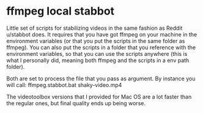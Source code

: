 # ffmpeg local stabbot
Little set of scripts for stabilizing videos in the same fashion as Reddit u/stabbot does. 
It requires that you have got ffmpeg on your machine in the environment variables (or that you put the scripts in the same folder as ffmpeg).
You can also put the scripts in a folder that you reference with the environment variables, so that you can use the scripts anywhere (this is what I personally did, meaning both ffmpeg and the scripts in a env path folder).

Both are set to process the file that you pass as argument. 
By instance you will call:
ffmpeg.stabbot.bat shaky-video.mp4

The videotoolbox versions that I provided for Mac OS are a lot faster than the regular ones, but final quality ends up being worse.
